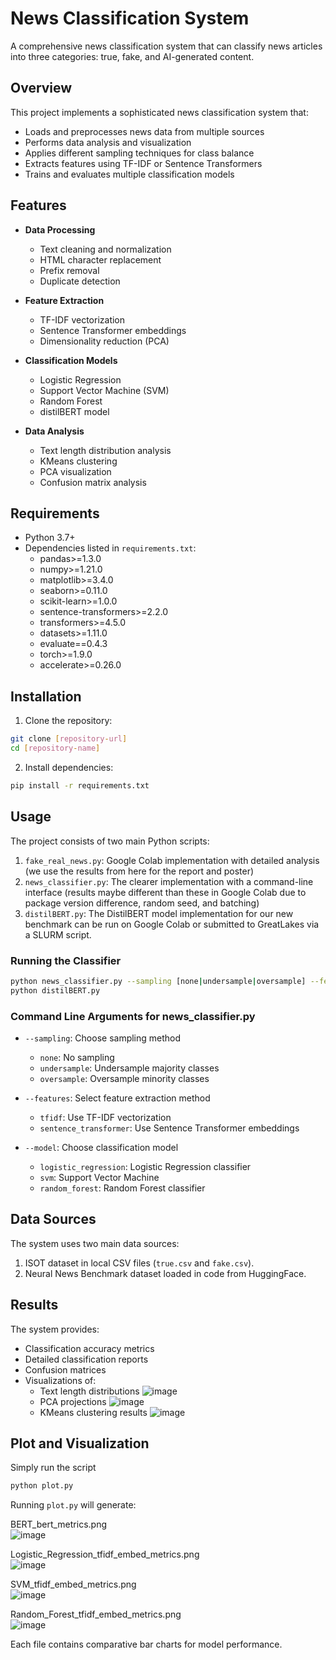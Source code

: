 # News Classification System

A comprehensive news classification system that can classify news articles into three categories: true, fake, and AI-generated content.

## Overview

This project implements a sophisticated news classification system that:
- Loads and preprocesses news data from multiple sources
- Performs data analysis and visualization
- Applies different sampling techniques for class balance
- Extracts features using TF-IDF or Sentence Transformers
- Trains and evaluates multiple classification models

## Features

- **Data Processing**
  - Text cleaning and normalization
  - HTML character replacement
  - Prefix removal
  - Duplicate detection

- **Feature Extraction**
  - TF-IDF vectorization
  - Sentence Transformer embeddings
  - Dimensionality reduction (PCA)

- **Classification Models**
  - Logistic Regression
  - Support Vector Machine (SVM)
  - Random Forest
  - distilBERT model

- **Data Analysis**
  - Text length distribution analysis
  - KMeans clustering
  - PCA visualization
  - Confusion matrix analysis

## Requirements

- Python 3.7+
- Dependencies listed in `requirements.txt`:
  - pandas>=1.3.0
  - numpy>=1.21.0
  - matplotlib>=3.4.0
  - seaborn>=0.11.0
  - scikit-learn>=1.0.0
  - sentence-transformers>=2.2.0
  - transformers>=4.5.0
  - datasets>=1.11.0
  - evaluate==0.4.3
  - torch>=1.9.0
  - accelerate>=0.26.0
## Installation

1. Clone the repository:
```bash
git clone [repository-url]
cd [repository-name]
```

2. Install dependencies:
```bash
pip install -r requirements.txt
```

## Usage

The project consists of two main Python scripts:

1. `fake_real_news.py`: Google Colab implementation with detailed analysis (we use the results from here for the report and poster)
2. `news_classifier.py`: The clearer implementation with a command-line interface (results maybe different than these in Google Colab due to package version difference, random seed, and batching)
3. `distilBERT.py`: The DistilBERT model implementation for our new benchmark can be run on Google Colab or submitted to GreatLakes via a SLURM script.

### Running the Classifier

```bash
python news_classifier.py --sampling [none|undersample|oversample] --features [tfidf|sentence_transformer] --model [logistic_regression|svm|random_forest]
python distilBERT.py
```

### Command Line Arguments for news_classifier.py

- `--sampling`: Choose sampling method
  - `none`: No sampling
  - `undersample`: Undersample majority classes
  - `oversample`: Oversample minority classes

- `--features`: Select feature extraction method
  - `tfidf`: Use TF-IDF vectorization
  - `sentence_transformer`: Use Sentence Transformer embeddings

- `--model`: Choose classification model
  - `logistic_regression`: Logistic Regression classifier
  - `svm`: Support Vector Machine
  - `random_forest`: Random Forest classifier

## Data Sources

The system uses two main data sources:
1. ISOT dataset in local CSV files (`true.csv` and `fake.csv`).
2. Neural News Benchmark dataset loaded in code from HuggingFace.

## Results

The system provides:
- Classification accuracy metrics
- Detailed classification reports
- Confusion matrices
- Visualizations of:
  - Text length distributions
  ![image](text_length_distribution.png)
  - PCA projections
  ![image](true_label_distribution.png)
  - KMeans clustering results
  ![image](kmeans_clustering_results.png)

## Plot and Visualization
Simply run the script
```bash
python plot.py
```
Running `plot.py` will generate: 

BERT_bert_metrics.png\
![image](BERT_bert_metrics.png)

Logistic_Regression_tfidf_embed_metrics.png\
![image](Logistic_Regression_tfidf_embed_metrics.png)

SVM_tfidf_embed_metrics.png\
![image](SVM_tfidf_embed_metrics.png)

Random_Forest_tfidf_embed_metrics.png\
![image](Random_Forest_tfidf_embed_metrics.png)

Each file contains comparative bar charts for model performance.



